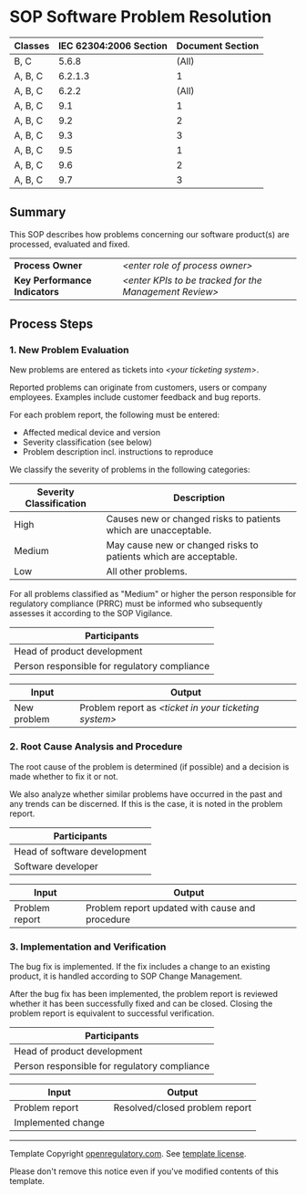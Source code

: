 # SOP Software Problem Resolution

| Classes | IEC 62304:2006 Section | Document Section |
|---------|------------------------|------------------|
| B, C    | 5.6.8                  | (All)            |
| A, B, C | 6.2.1.3                | 1                |
| A, B, C | 6.2.2                  | (All)            |
| A, B, C | 9.1                    | 1                |
| A, B, C | 9.2                    | 2                |
| A, B, C | 9.3                    | 3                |
| A, B, C | 9.5                    | 1                |
| A, B, C | 9.6                    | 2                |
| A, B, C | 9.7                    | 3                |

## Summary

This SOP describes how problems concerning our software product(s) are processed, evaluated and fixed.

|                                |                                                          |
|--------------------------------|----------------------------------------------------------|
| **Process Owner**              | *\<enter role of process owner\>*                        |
| **Key Performance Indicators** | *\<enter KPIs to be tracked for the Management Review\>* |

## Process Steps

### 1. New Problem Evaluation

New problems are entered as tickets into *\<your ticketing system\>*.

Reported problems can originate from customers, users or company employees. Examples include customer feedback
and bug reports.

For each problem report, the following must be entered:

 * Affected medical device and version
 * Severity classification (see below)
 * Problem description incl. instructions to reproduce

We classify the severity of problems in the following categories:

| Severity Classification | Description                                                      |
|-------------------------|------------------------------------------------------------------|
| High                    | Causes new or changed risks to patients which are unacceptable.  |
| Medium                  | May cause new or changed risks to patients which are acceptable. |
| Low                     | All other problems.                                              |

For all problems classified as "Medium" or higher the person responsible for regulatory compliance (PRRC) must
be informed who subsequently assesses it according to the SOP Vigilance.

| Participants                                 |
|----------------------------------------------|
| Head of product development                  |
| Person responsible for regulatory compliance |

| Input       | Output                                                  |
|-------------|---------------------------------------------------------|
| New problem | Problem report as *\<ticket in your ticketing system\>* |

### 2. Root Cause Analysis and Procedure

The root cause of the problem is determined (if possible) and a decision is made whether to fix it or not.

We also analyze whether similar problems have occurred in the past and any trends can be discerned. If this is
the case, it is noted in the problem report.

| Participants                 |
|------------------------------|
| Head of software development |
| Software developer           |


| Input          | Output                                          |
|----------------|-------------------------------------------------|
| Problem report | Problem report updated with cause and procedure |

### 3. Implementation and Verification

The bug fix is implemented. If the fix includes a change to an existing product, it is handled according to
SOP Change Management.

After the bug fix has been implemented, the problem report is reviewed whether it has been successfully fixed
and can be closed. Closing the problem report is equivalent to successful verification.

| Participants                                 |
|----------------------------------------------|
| Head of product development                  |
| Person responsible for regulatory compliance |

| Input              | Output                         |
|--------------------|--------------------------------|
| Problem report     | Resolved/closed problem report |
| Implemented change |                                |

---

Template Copyright [openregulatory.com](https://openregulatory.com). See [template
license](https://openregulatory.com/template-license).

Please don't remove this notice even if you've modified contents of this template.
